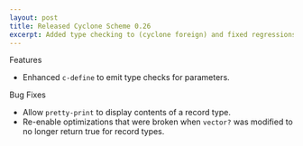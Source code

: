 ```yaml
---
layout: post
title: Released Cyclone Scheme 0.26
excerpt: Added type checking to (cyclone foreign) and fixed regressions related to type checking of records/vectors.
---
```


Features

- Enhanced `c-define` to emit type checks for parameters. 

Bug Fixes

- Allow `pretty-print` to display contents of a record type.
- Re-enable optimizations that were broken when `vector?` was modified to no longer return true for record types.

